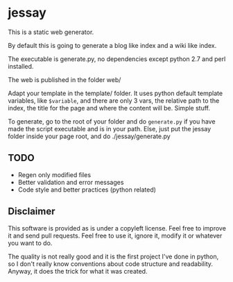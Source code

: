 
jessay
======

This is a static web generator.

By default this is going to generate a blog like index and a wiki like index.

The executable is generate.py, no dependencies except python 2.7 and perl
installed.

The web is published in the folder web/

Adapt your template in the template/ folder. It uses python default template
variables, like `$variable`, and there are only 3 vars, the relative path to
the index, the title for the page and where the content will be. Simple stuff.

To generate, go to the root of your folder and do `generate.py` if you have
made the script executable and is in your path. Else, just put the jessay
folder inside your page root, and do ./jessay/generate.py

TODO
----
* Regen only modified files
* Better validation and error messages
* Code style and better practices (python related)

Disclaimer
----------
This software is provided as is under a copyleft license. Feel free to improve
it and send pull requests. Feel free to use it, ignore it, modify it or
whatever you want to do.

The quality is not really good and it is the first project I've done in python,
so I don't really know conventions about code structure and readability.
Anyway, it does the trick for what it was created.


